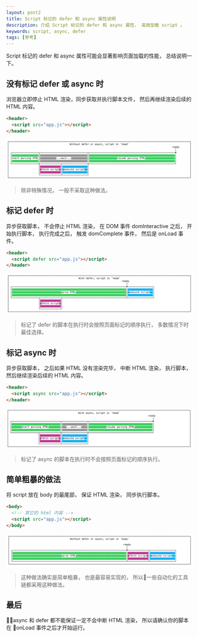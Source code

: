 ```yaml
---
layout: post2
title: Script 标记的 defer 和 async 属性说明
description: 介绍 Script 标记的 defer 和 async 属性， 高效加载 script 。
keywords: script, async, defer
tags: [参考]
---
```


Script 标记的 defer 和 async 属性可能会显著影响页面加载的性能， 总结说明一下。

## 没有标记 defer 或 async 时

浏览器立即停止 HTML 渲染，同步获取并执行脚本文件， 然后再继续渲染后续的 HTML 内容。

```html
<header>
  <script src="app.js"></script>
</header>
```

![没有标记 defer 或 async 时](/assets/post-images/without-defer-async-head.png)

> 除非特殊情况， 一般不采取这种做法。

## 标记 defer 时

异步获取脚本， 不会停止 HTML 渲染， 在 DOM 事件 domInteractive 之后， 开始执行脚本， 执行完成之后， 触发 domComplete 事件， 然后是 onLoad 事件。

```html
<header>
  <script defer src="app.js"></script>
</header>
```

![标记 defer 时](/assets/post-images/with-defer.png)

> 标记了 defer 的脚本在执行时会按照页面标记的顺序执行， 多数情况下时最佳选择。

## 标记 async 时

异步获取脚本， 之后如果 HTML 没有渲染完毕， 中断 HTML 渲染， 执行脚本， 然后继续渲染后续的 HTML 内容。

```html
<header>
  <script async src="app.js"></script>
</header>
```

![标记 async 时](/assets/post-images/with-async.png)

> 标记了 async 的脚本在执行时不会按照页面标记的顺序执行。

## 简单粗暴的做法

将 script 放在 body 的最尾部， 保证 HTML 渲染， 同步执行脚本。

```html
<body>
  <!-- 其它的 html 内容 -->
  <script src="app.js"></script>
</body>
```

![在 body 的最尾部](/assets/post-images/without-defer-async-body.png)

> 这种做法确实是简单粗暴， 也是最容易实现的， 所以一些自动化的工具链都采用这种做法。

## 最后

async 和 defer 都不能保证一定不会中断 HTML 渲染， 所以请确认你的脚本在 onLoad 事件之后才开始运行。
